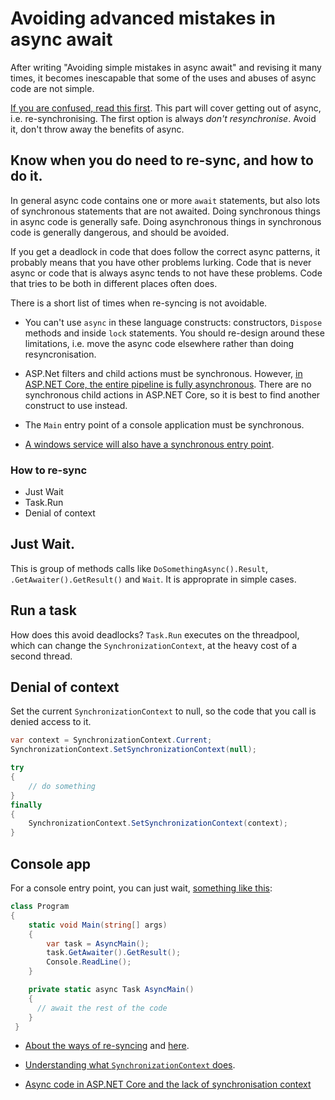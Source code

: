 # Avoiding advanced mistakes in async await

After writing "Avoiding simple mistakes in async await" and revising it many times, 
it becomes inescapable that some of the uses and abuses of async code are not simple.

[If you are confused, read this first](./AsyncBasicMistakes). This part will cover getting out of async, i.e. re-synchronising. The first option is always *don't resynchronise*. Avoid it, don't throw away the benefits of async.

## Know when you do need to re-sync, and how to do it.

In general async code contains one or more `await` statements, but also lots of synchronous statements that are not awaited. Doing synchronous things in async code is generally safe. Doing asynchronous things in synchronous code is generally dangerous, and should be avoided. 

If you get a deadlock in code that does follow the correct async patterns, it probably means that you have other problems lurking. Code that is never async or code that is always async tends to not have these problems. Code that tries to be both in different places often does.

There is a short list of times when re-syncing is not avoidable.


- You can't use `async` in these language constructs: constructors, `Dispose` methods and inside `lock` statements. You should re-design around these limitations, i.e. move the async code elsewhere rather than doing resyncronisation.

- ASP.Net filters and child actions must be synchronous. However, [in ASP.NET Core, the entire pipeline is fully asynchronous](http://blog.stephencleary.com/2017/03/aspnetcore-synchronization-context.html). There are no synchronous child actions in ASP.NET Core, so it is best to find another construct to use instead.

- The `Main` entry point of a console application must be synchronous. 

- [A windows service will also have a synchronous entry point](http://stackoverflow.com/questions/39656932/how-to-handle-async-start-errors-in-topshelf).

### How to re-sync

* Just Wait
* Task.Run
* Denial of context

## Just Wait.

This is group of methods calls like `DoSomethingAsync().Result`, `.GetAwaiter().GetResult()` and `Wait`. It is approprate in simple cases.

## Run a task

How does this avoid deadlocks? `Task.Run` executes on the threadpool, which can change the `SynchronizationContext`, at the heavy cost of a second thread.

## Denial of context

Set the current `SynchronizationContext` to null, so the code that you call is denied access to it.

```csharp
var context = SynchronizationContext.Current;
SynchronizationContext.SetSynchronizationContext(null);

try
{
	// do something
}
finally
{
	SynchronizationContext.SetSynchronizationContext(context);
}
```


## Console app

For a console entry point, you can just wait, [something like this](http://stackoverflow.com/questions/9208921/cant-specify-the-async-modifier-on-the-main-method-of-a-console-app):
 
```csharp
class Program
{
	static void Main(string[] args)
	{
		var task = AsyncMain();
		task.GetAwaiter().GetResult();
		Console.ReadLine();
	}

	private static async Task AsyncMain()
	{
	  // await the rest of the code
	}
 }  
```



* [About the ways of re-syncing](http://stackoverflow.com/questions/42223162/task-run-vs-null-synchronizationcontext/) and [here](http://stackoverflow.com/questions/25095243/set-synchronizationcontext-to-null-instead-of-using-configureawaitfalse/).

* [Understanding what `SynchronizationContext` does](http://stackoverflow.com/questions/18097471/what-does-synchronizationcontext-do).

* [Async code in ASP.NET Core and the lack of synchronisation context](http://blog.stephencleary.com/2017/03/aspnetcore-synchronization-context.html)
